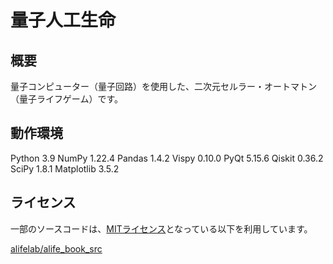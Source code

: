 # 量子人工生命

## 概要

量子コンピューター（量子回路）を使用した、二次元セルラー・オートマトン（量子ライフゲーム）です。

## 動作環境

Python 3.9
NumPy 1.22.4
Pandas 1.4.2
Vispy 0.10.0
PyQt 5.15.6
Qiskit 0.36.2
SciPy 1.8.1
Matplotlib 3.5.2

## ライセンス

一部のソースコードは、[MITライセンス](https://opensource.org/licenses/MIT)となっている以下を利用しています。

[alifelab/alife_book_src](https://github.com/alifelab/alife_book_src)
